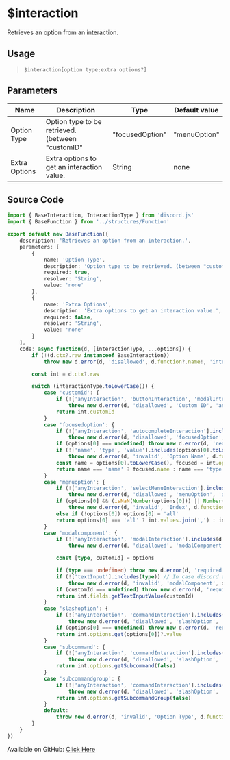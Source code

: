# $interaction
Retrieves an option from an interaction.
## Usage
> `$interaction[option type;extra options?]`
## Parameters
|     Name      |                                                                       Description                                                                        |  Type  | Default value |
|---------------|----------------------------------------------------------------------------------------------------------------------------------------------------------|--------|---------------|
| Option Type   | Option type to be retrieved. (between "customID" | "focusedOption" | "menuOption" | "modalComponent" | "slashOption" | "subCommand" | "subCommandGroup") | String | none          |
| Extra Options | Extra options to get an interaction value.                                                                                                               | String | none          |

## Source Code
```ts
import { BaseInteraction, InteractionType } from 'discord.js'
import { BaseFunction } from '../structures/Function'

export default new BaseFunction({
    description: 'Retrieves an option from an interaction.',
    parameters: [
        {
            name: 'Option Type',
            description: 'Option type to be retrieved. (between "customID" \| "focusedOption" \| "menuOption" \| "modalComponent" \| "slashOption" \| "subCommand" \| "subCommandGroup")',
            required: true,
            resolver: 'String',
            value: 'none'
        },
        {
            name: 'Extra Options',
            description: 'Extra options to get an interaction value.',
            required: false,
            resolver: 'String',
            value: 'none'
        }
    ],
    code: async function(d, [interactionType, ...options]) {
        if (!(d.ctx?.raw instanceof BaseInteraction))
            throw new d.error(d, 'disallowed', d.function?.name!, 'interactions')

        const int = d.ctx?.raw

        switch (interactionType.toLowerCase()) {
            case 'customid': {
                if (!['anyInteraction', 'buttonInteraction', 'modalInteraction', 'selectMenuInteraction'].includes(d.commandType) || (!int.isMessageComponent() && !int.isModalSubmit()))
                    throw new d.error(d, 'disallowed', 'Custom ID', 'anyInteraction and componentInteraction')
                return int.customId
            }
            case 'focusedoption': {
                if (!['anyInteraction', 'autocompleteInteraction'].includes(d.commandType) || !int.isAutocomplete())
                    throw new d.error(d, 'disallowed', 'focusedOption', 'anyInteraction and autocompleteInteraction')
                if (options[0] === undefined) throw new d.error(d, 'required', 'Option Name', d.function?.name!)
                if (!['name', 'type', 'value'].includes(options[0].toLowerCase()))
                    throw new d.error(d, 'invalid', 'Option Name', d.function?.name!)
                const name = options[0].toLowerCase(), focused = int.options.getFocused(true)
                return name === 'name' ? focused.name : name === 'type' ? focused.type : focused.value
            }
            case 'menuoption': {
                if (!['anyInteraction', 'selectMenuInteraction'].includes(d.commandType) || !int.isAnySelectMenu())
                    throw new d.error(d, 'disallowed', 'menuOption', 'anyInteraction and selectMenuInteraction')
                if (options[0] && (isNaN(Number(options[0])) || Number(options[0]) < 0 || Number(options[0]) > int.values.length))
                    throw new d.error(d, 'invalid', 'Index', d.function?.name!)
                else if (!options[0]) options[0] = 'all'
                return options[0] === 'all' ? int.values.join(',') : int.values[Number(options[0])]
            }
            case 'modalcomponent': {
                if (!['anyInteraction', 'modalInteraction'].includes(d.commandType) || !int.isModalSubmit())
                    throw new d.error(d, 'disallowed', 'modalComponent', 'anyInteraction and modalInteraction')

                const [type, customId] = options

                if (type === undefined) throw new d.error(d, 'required', 'Modal Component Type', d.function?.name!)
                if (!['textInput'].includes(type)) // In case discord add more supported components.
                    throw new d.error(d, 'invalid', 'modalComponent', d.function?.name!)
                if (customId === undefined) throw new d.error(d, 'required', 'Modal Component Custom ID', d.function?.name!)
                return int.fields.getTextInputValue(customId)
            }
            case 'slashoption': {
                if (!['anyInteraction', 'commandInteraction'].includes(d.commandType) || !int.isChatInputCommand())
                    throw new d.error(d, 'disallowed', 'slashOption', 'anyInteraction and commandInteraction')
                if (options[0] === undefined) throw new d.error(d, 'required', 'Option Name', d.function?.name!)
                return int.options.get(options[0])?.value
            }
            case 'subcommand': {
                if (!['anyInteraction', 'commandInteraction'].includes(d.commandType) || !int.isChatInputCommand())
                    throw new d.error(d, 'disallowed', 'slashOption', 'anyInteraction and commandInteraction')
                return int.options.getSubcommand(false)
            }
            case 'subcommandgroup': {
                if (!['anyInteraction', 'commandInteraction'].includes(d.commandType) || !int.isChatInputCommand())
                    throw new d.error(d, 'disallowed', 'slashOption', 'anyInteraction and commandInteraction')
                return int.options.getSubcommandGroup(false)
            }
            default:
                throw new d.error(d, 'invalid', 'Option Type', d.function?.name!)
        }
    }
})
```
Available on GitHub: [Click Here](https://github.com/Cyberghxst/bdjs/blob/v1/src/functions/interaction.ts)